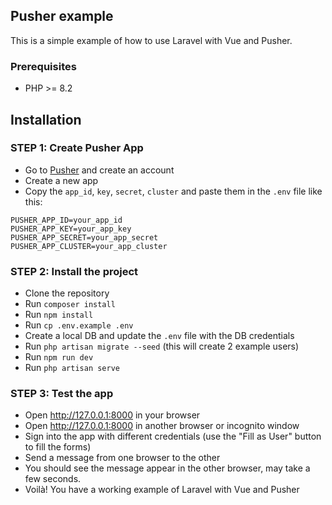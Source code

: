 ## Pusher example

This is a simple example of how to use Laravel with Vue and Pusher.

### Prerequisites
- PHP >= 8.2

## Installation

### STEP 1: Create Pusher App
- Go to [Pusher](https://pusher.com/) and create an account
- Create a new app
- Copy the `app_id`, `key`, `secret`, `cluster` and paste them in the `.env` file like this:
```
PUSHER_APP_ID=your_app_id
PUSHER_APP_KEY=your_app_key
PUSHER_APP_SECRET=your_app_secret
PUSHER_APP_CLUSTER=your_app_cluster
```

### STEP 2: Install the project
- Clone the repository
- Run `composer install`
- Run `npm install`
- Run `cp .env.example .env`
- Create a local DB and update the `.env` file with the DB credentials
- Run `php artisan migrate --seed` (this will create 2 example users)
- Run `npm run dev`
- Run `php artisan serve`

### STEP 3: Test the app
- Open http://127.0.0.1:8000 in your browser
- Open http://127.0.0.1:8000 in another browser or incognito window
- Sign into the app with different credentials (use the "Fill as User" button to fill the forms)
- Send a message from one browser to the other
- You should see the message appear in the other browser, may take a few seconds.
- Voilà! You have a working example of Laravel with Vue and Pusher

